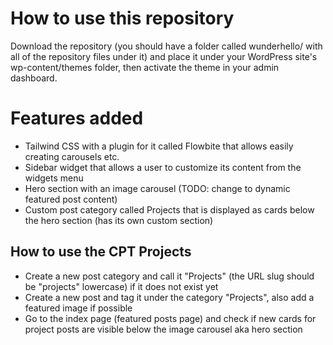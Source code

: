 # How to use this repository
Download the repository (you should have a folder called wunderhello/ with all of the repository files under it) and place it under your WordPress site's wp-content/themes folder, then activate the theme in your admin dashboard.

# Features added
- Tailwind CSS with a plugin for it called Flowbite that allows easily creating carousels etc.
- Sidebar widget that allows a user to customize its content from the widgets menu
- Hero section with an image carousel (TODO: change to dynamic featured post content)
- Custom post category called Projects that is displayed as cards below the hero section (has its own custom section)

## How to use the CPT Projects
- Create a new post category and call it "Projects" (the URL slug should be "projects" lowercase) if it does not exist yet
- Create a new post and tag it under the category "Projects", also add a featured image if possible
- Go to the index page (featured posts page) and check if new cards for project posts are visible below the image carousel aka hero section
